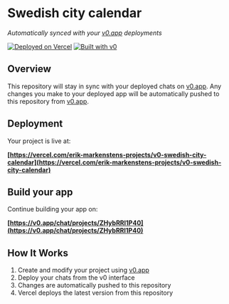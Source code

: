 # Swedish city calendar

*Automatically synced with your [v0.app](https://v0.app) deployments*

[![Deployed on Vercel](https://img.shields.io/badge/Deployed%20on-Vercel-black?style=for-the-badge&logo=vercel)](https://vercel.com/erik-markenstens-projects/v0-swedish-city-calendar)
[![Built with v0](https://img.shields.io/badge/Built%20with-v0.app-black?style=for-the-badge)](https://v0.app/chat/projects/ZHybRRl1P40)

## Overview

This repository will stay in sync with your deployed chats on [v0.app](https://v0.app).
Any changes you make to your deployed app will be automatically pushed to this repository from [v0.app](https://v0.app).

## Deployment

Your project is live at:

**[https://vercel.com/erik-markenstens-projects/v0-swedish-city-calendar](https://vercel.com/erik-markenstens-projects/v0-swedish-city-calendar)**

## Build your app

Continue building your app on:

**[https://v0.app/chat/projects/ZHybRRl1P40](https://v0.app/chat/projects/ZHybRRl1P40)**

## How It Works

1. Create and modify your project using [v0.app](https://v0.app)
2. Deploy your chats from the v0 interface
3. Changes are automatically pushed to this repository
4. Vercel deploys the latest version from this repository